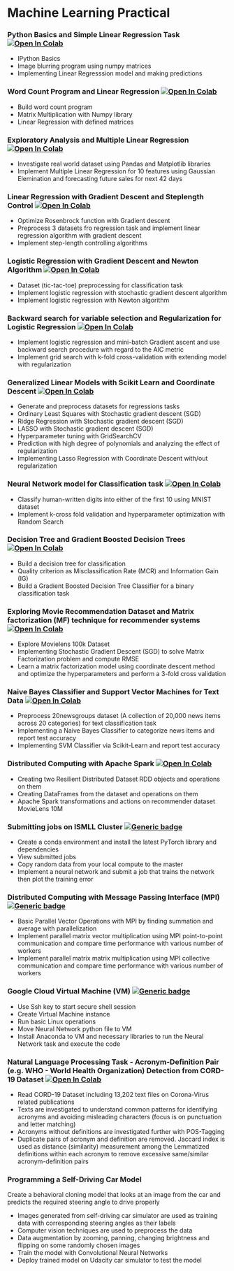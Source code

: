 # Machine Learning Practical

### Python Basics and Simple Linear Regression Task  [![Open In Colab](https://colab.research.google.com/assets/colab-badge.svg)](https://colab.research.google.com/drive/1SYv6Fmp_jv9G2jU0biRVyOig2RqjDLS2?usp=sharing)
- IPython Basics
- Image blurring program using numpy matrices
- Implementing Linear Regresssion model and making predictions

### Word Count Program and Linear Regression  [![Open In Colab](https://colab.research.google.com/assets/colab-badge.svg)](https://colab.research.google.com/drive/1heM-j1lGfOXnvVs5Yeaj1H1UMvr73Fx6?usp=sharing)
- Build word count program
- Matrix Multiplication with Numpy library
- Linear Regression with defined matrices

### Exploratory Analysis and Multiple Linear Regression  [![Open In Colab](https://colab.research.google.com/assets/colab-badge.svg)](https://colab.research.google.com/drive/1ZbTBXPEY-fy8jpfn8CxeFs5W29DUN6UY?usp=sharing)
- Investigate real world dataset using Pandas and Matplotlib libraries
- Implement Multiple Linear Regression for 10 features using Gaussian Elemination and forecasting future sales for next 42 days

### Linear Regression with Gradient Descent and Steplength Control  [![Open In Colab](https://colab.research.google.com/assets/colab-badge.svg)](https://colab.research.google.com/drive/1Am2ZdNr7mlgu7MD4tc7WUllJYf3RmZIM?usp=sharing)
- Optimize Rosenbrock function with Gradient descent
- Preprocess 3 datasets fro regression task and implement linear regression algorithm with gradient descent
- Implement step-length controlling algorithms

### Logistic Regression with Gradient Descent and Newton Algorithm  [![Open In Colab](https://colab.research.google.com/assets/colab-badge.svg)](https://colab.research.google.com/drive/1rZ4uA348652uWnRv4b8z9pRQ8OFMuupO?usp=sharing)
- Dataset (tic-tac-toe) preprocessing for classification task
- Implement logistic regression with stochastic gradient descent algorithm
- Implement logistic regression with Newton algorithm

### Backward search for variable selection and Regularization for Logistic Regression  [![Open In Colab](https://colab.research.google.com/assets/colab-badge.svg)](https://colab.research.google.com/drive/1lLuSGFo_9O8w_EqM52UxOFcl1H_hv8VO?usp=sharing)
- Implement logistic regression and mini-batch Gradient ascent and use backward search procedure with regard to the AIC metric
- Implement grid search with k-fold cross-validation with extending model with regularization

### Generalized Linear Models with Scikit Learn and Coordinate Descent  [![Open In Colab](https://colab.research.google.com/assets/colab-badge.svg)](https://colab.research.google.com/drive/1jBG3SAbxlVthoj7jKemZFTqXmNBFS49d?usp=sharing)
- Generate and preprocess datasets for regressions tasks
- Ordinary Least Squares with Stochastic gradient descent (SGD)
- Ridge Regression with Stochastic gradient descent (SGD)
- LASSO with Stochastic gradient descent (SGD)
- Hyperparameter tuning with GridSearchCV
- Prediction with high degree of polynomials and analyzing the effect of regularization
- Implementing Lasso Regression with Coordinate Descent with/out regularization

### Neural Network model for Classification task  [![Open In Colab](https://colab.research.google.com/assets/colab-badge.svg)](https://colab.research.google.com/drive/1e5XyzZhXXbG2bYHK4RJ1nMtqVbBtlKsy?usp=sharing)
- Classify human-written digits into either of the first 10 using MNIST dataset
- Implement k-cross fold validation and hyperparameter optimization with Random Search

### Decision Tree and Gradient Boosted Decision Trees  [![Open In Colab](https://colab.research.google.com/assets/colab-badge.svg)](https://colab.research.google.com/drive/192jmFsn71aTNnmZflZhnO_60pCNk35wa?usp=sharing)
- Build a decision tree for classification
- Quality criterion as Misclassification Rate (MCR) and Information Gain (IG)
- Build a Gradient Boosted Decision Tree Classifier for a binary classification task

### Exploring Movie Recommendation Dataset and Matrix factorization (MF) technique for recommender systems  [![Open In Colab](https://colab.research.google.com/assets/colab-badge.svg)](https://colab.research.google.com/drive/1QosVlCYTdptnNCZhfaQ6CPKjrIHzsmsK?usp=sharing)
- Explore Movielens 100k Dataset
- Implementing Stochastic Gradient Descent (SGD) to solve Matrix Factorization problem and compute RMSE
- Learn a matrix factorization model using coordinate descent method and optimize the hyperparameters and perform a 3-fold cross validation

### Naive Bayes Classifier and Support Vector Machines for Text Data  [![Open In Colab](https://colab.research.google.com/assets/colab-badge.svg)](https://colab.research.google.com/drive/1kxBmSMmVqGSas47JR3rgIqglLUWIUsEY?usp=sharing)
- Preprocess 20newsgroups dataset (A collection of 20,000 news items across 20 categories) for text classification task
- Implementing a Naive Bayes Classifier to categorize news items and report test accuracy
- Implementing SVM Classifier via Scikit-Learn and report test accuracy

### Distributed Computing with Apache Spark  [![Open In Colab](https://colab.research.google.com/assets/colab-badge.svg)](https://colab.research.google.com/drive/1O6L4lef4STSi9iNrjSuBmNcR8VNgJEk3?usp=sharing)
- Creating two Resilient Distributed Dataset RDD objects and operations on them
- Creating DataFrames from the dataset and operations on them
- Apache Spark transformations and actions on recommender dataset MovieLens 10M

### Submitting jobs on ISMLL Cluster  [![Generic badge](https://img.shields.io/badge/Open%20In-PDF-red.svg)](https://github.com/Can-Berk/Machine_Learning_Labs/blob/main/JupyterNotebooks/Cluster_ISMLL_jobs.pdf)
- Create a conda environment and install the latest PyTorch library and dependencies
- View submitted jobs
- Copy random data from your local compute to the master
- Implement a neural network and submit a job that trains the network then plot the training error

### Distributed Computing with Message Passing Interface (MPI)  [![Generic badge](https://img.shields.io/badge/Open%20In-PDF-red.svg)](https://github.com/Can-Berk/Machine_Learning_Labs/blob/main/JupyterNotebooks/Distributed_Data_Analytics.pdf)
- Basic Parallel Vector Operations with MPI by finding summation and average with parallelization
- Implement parallel matrix vector multiplication using MPI point-to-point communication and compare time performance with various number of workers
- Implement parallel matrix matrix multiplication using MPI collective communication and compare time performance with various number of workers

### Google Cloud Virtual Machine (VM)  [![Generic badge](https://img.shields.io/badge/Open%20In-PDF-red.svg)](https://github.com/Can-Berk/Machine_Learning_Labs/blob/main/JupyterNotebooks/GoogleCloud_VirtualMachineJobs.pdf)
- Use Ssh key to start secure shell session
- Create Virtual Machine instance
- Run basic Linux operations
- Move Neural Network python file to VM
- Install Anaconda to VM and necessary libraries to run the Neural Network task and execute the code

### Natural Language Processing Task - Acronym-Definition Pair (e.g. WHO - World Health Organization) Detection from CORD-19 Dataset  [![Open In Colab](https://colab.research.google.com/assets/colab-badge.svg)](https://colab.research.google.com/drive/18tHa3Rc8DwlaQn2qUtgMkQAr1AsjmyRk?usp=sharing)
- Read CORD-19 Dataset including 13,202 text files on Corona-Virus related publications
- Texts are investigated to understand common patterns for identifying acronyms and avoiding misleading characters (focus is on punctuation and letter matching)
- Acronyms without definitions are investigated further with POS-Tagging
- Duplicate pairs of acronym and definition are removed. Jaccard index is used as distance (similarity) measurement among the Lemmatized definitions within each acronym to remove excessive same/similar acronym-definition pairs

### Programming a Self-Driving Car Model
Create a behavioral cloning model that looks at an image from the car and predicts the required steering angle to drive properly
- Images generated from self-driving car simulator are used as training data with corresponding steering angles as their labels
- Computer vision techniques are used to preprocess the data
- Data augmentation by zooming, panning, changing brightness and flipping on some randomly chosen images
- Train the model with Convolutional Neural Networks
- Deploy trained model on Udacity car simulator to test the model
